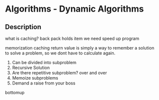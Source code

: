 # Algorithms - Dynamic Algorithms

## Description

what is caching?
back pack
holds item we need
speed up program

memorization
caching return value
is simply a way to remember a solution to solve a problem, so we dont have to calculate again.

1. Can be divided into subproblem
2. Recursive Solution
3. Are there repetitive subproblem? over and over
4. Memoize subproblems
5. Demand a raise from your boss

bottomup

